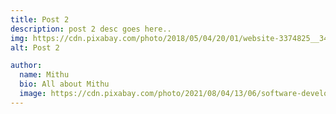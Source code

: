 ```yaml
---
title: Post 2
description: post 2 desc goes here..
img: https://cdn.pixabay.com/photo/2018/05/04/20/01/website-3374825__340.jpg
alt: Post 2

author:
  name: Mithu
  bio: All about Mithu
  image: https://cdn.pixabay.com/photo/2021/08/04/13/06/software-developer-6521720_960_720.jpg
---
```



